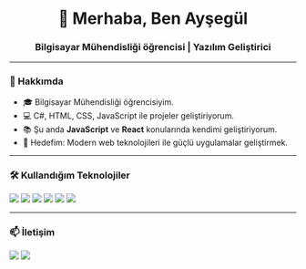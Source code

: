 <h1 align="center">👋 Merhaba, Ben Ayşegül</h1>
<h3 align="center">Bilgisayar Mühendisliği öğrencisi | Yazılım Geliştirici</h3>

---

### 🚀 Hakkımda
- 🎓 Bilgisayar Mühendisliği öğrencisiyim.
- 💻 C#, HTML, CSS, JavaScript ile projeler geliştiriyorum.
- 📚 Şu anda **JavaScript** ve **React** konularında kendimi geliştiriyorum.
- 🎯 Hedefim: Modern web teknolojileri ile güçlü uygulamalar geliştirmek.

---

### 🛠️ Kullandığım Teknolojiler
<p>
  <img src="https://img.shields.io/badge/-C%23-239120?logo=c-sharp&logoColor=white&style=for-the-badge" />
  <img src="https://img.shields.io/badge/-HTML5-E34F26?logo=html5&logoColor=white&style=for-the-badge" />
  <img src="https://img.shields.io/badge/-CSS3-1572B6?logo=css3&logoColor=white&style=for-the-badge" />
  <img src="https://img.shields.io/badge/-JavaScript-F7DF1E?logo=javascript&logoColor=black&style=for-the-badge" />
  <img src="https://img.shields.io/badge/-React-61DAFB?logo=react&logoColor=black&style=for-the-badge" />
  <img src="https://img.shields.io/badge/-SQL-4479A1?logo=postgresql&logoColor=white&style=for-the-badge" />
</p>

---



### 📫 İletişim
<p>
  <a href="mailto:ozdenaysegul728@gmail.com"><img src="https://img.shields.io/badge/-Gmail-D14836?logo=gmail&logoColor=white&style=for-the-badge" /></a>
  <a href="https://www.linkedin.com/in/ozdenaysegul"><img src="https://img.shields.io/badge/-LinkedIn-0A66C2?logo=linkedin&logoColor=white&style=for-the-badge" /></a>
</p>
